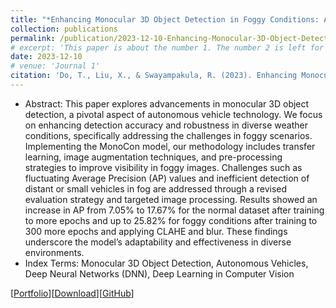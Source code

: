 ```yaml
---
title: "*Enhancing Monocular 3D Object Detection in Foggy Conditions: An Adapted MonoCon Approach for Autonomous Vehicles* (Unpublished manuscript)"
collection: publications
permalink: /publication/2023-12-10-Enhancing-Monocular-3D-Object-Detection-in-Foggy-Conditions
# excerpt: 'This paper is about the number 1. The number 2 is left for future work.'
date: 2023-12-10
# venue: 'Journal 1'
citation: 'Do, T., Liu, X., & Swayampakula, R. (2023). Enhancing Monocular 3D Object Detection in Foggy Conditions: An Adapted MonoCon Approach for Autonomous Vehicles. Unpublished manuscript, University of Michigan, Ann Arbor.'
---
```

- Abstract: This paper explores advancements in monocular 3D object detection, a pivotal aspect of autonomous vehicle technology. We focus on enhancing detection accuracy and robustness in diverse weather conditions, specifically addressing the challenges in foggy scenarios. Implementing the MonoCon model, our methodology includes transfer learning, image augmentation techniques, and pre-processing strategies to improve visibility in foggy images. Challenges such as fluctuating Average Precision (AP) values and inefficient detection of distant or small vehicles in fog are addressed through a revised evaluation strategy and targeted image processing. Results showed an increase in AP from 7.05% to 17.67% for the normal dataset after training to more epochs and up to 25.82% for foggy conditions after training to 300 more epochs and applying CLAHE and blur. These findings underscore the model’s adaptability and effectiveness in diverse environments.
- Index Terms: Monocular 3D Object Detection, Autonomous Vehicles, Deep Neural Networks (DNN), Deep Learning in Computer Vision

[[Portfolio](https://sontung1010.github.io/archive-projects/2023-12-12-portfolio/)][[Download](/files/Enhancing_Monocular_3D_Object_Detection_in_Foggy_Conditions.pdf)][[GitHub](https://github.com/sontung1010/MonoCon-Monocular_3D_Object_Detection)] 
